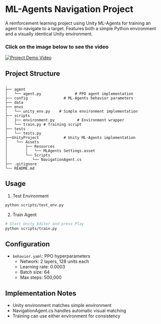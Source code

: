 # ML-Agents Navigation Project

A reinforcement learning project using Unity ML-Agents for training an agent to navigate to a target. Features both a simple Python environment and a visually identical Unity environment.

### Click on the image below to see the video 
[![Project Demo Video](https://img.youtube.com/vi/A3t3jSUbtQM/0.jpg)](https://www.youtube.com/watch?v=A3t3jSUbtQM)


## Project Structure
```
.
├── agent
│   └── agent.py               # PPO agent implementation
├── config                # ML-Agents behavior parameters
├── data
├── envs
│   └── unity_env.py    # Simple environment implementation
├── scripts
│   ├── environment.py          # Environment wrapper
│   └── train.py # Training script
├── tests
│   └── tests.py
├──UnityProject           # Unity ML-Agents implementation
│    └── Assets
│        ├── Resources
│        │   └── MLAgents Settings.asset
│        └── Scripts
│           └── NavigationAgent.cs
├── .gitignore
└── README.md
```

## Usage

1. Test Environment
```bash
python scripts/test_env.py
```

2. Train Agent
```bash
# Start Unity Editor and press Play
python scripts/train.py
```

## Configuration

- `behavior.yaml`: PPO hyperparameters
  - Network: 2 layers, 128 units each
  - Learning rate: 0.0003
  - Batch size: 64
  - Max steps: 500,000

## Implementation Notes

- Unity environment matches simple environment
- NavigationAgent.cs handles automatic visual matching
- Training can use either environment for consistency
